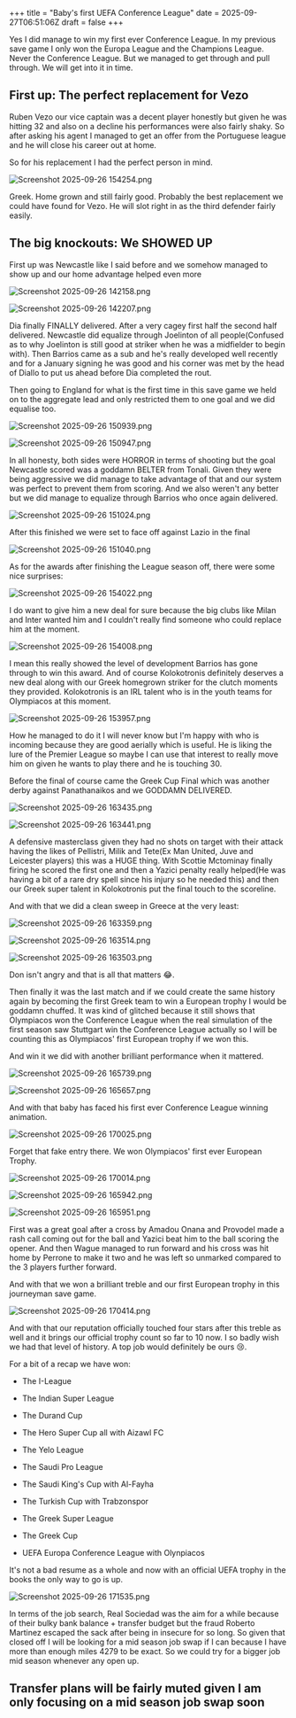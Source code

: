 +++
title = "Baby's first UEFA Conference League"
date = 2025-09-27T06:51:06Z
draft = false
+++

Yes I did manage to win my first ever Conference League. In my previous save game I only won the Europa League and the Champions League. Never the Conference League. But we managed to get through and pull through. We will get into it in time.

## First up: The perfect replacement for Vezo

Ruben Vezo our vice captain was a decent player honestly but given he was hitting 32 and also on a decline his performances were also fairly shaky. So after asking his agent I managed to get an offer from the Portuguese league and he will close his career out at home.

So for his replacement I had the perfect person in mind.

![Screenshot 2025-09-26 154254.png](/india-2-manchester/images/Screenshot%202025-09-26%20154254.png)

Greek. Home grown and still fairly good. Probably the best replacement we could have found for Vezo. He will slot right in as the third defender fairly easily.

## The big knockouts: We SHOWED UP

First up was Newcastle like I said before and we somehow managed to show up and our home advantage helped even more

![Screenshot 2025-09-26 142158.png](/india-2-manchester/images/Screenshot%202025-09-26%20142158.png)

![Screenshot 2025-09-26 142207.png](/india-2-manchester/images/Screenshot%202025-09-26%20142207.png)

Dia finally FINALLY delivered. After a very cagey first half the second half delivered. Newcastle did equalize through Joelinton of all people(Confused as to why Joelinton is still good at striker when he was a midfielder to begin with). Then Barrios came as a sub and he's really developed well recently and for a January signing he was good and his corner was met by the head of Diallo to put us ahead before Dia completed the rout.

Then going to England for what is the first time in this save game we held on to the aggregate lead and only restricted them to one goal and we did equalise too.

![Screenshot 2025-09-26 150939.png](/india-2-manchester/images/Screenshot%202025-09-26%20150939.png)

![Screenshot 2025-09-26 150947.png](/india-2-manchester/images/Screenshot%202025-09-26%20150947.png)

In all honesty, both sides were HORROR in terms of shooting but the goal Newcastle scored was a goddamn BELTER from Tonali. Given they were being aggressive we did manage to take advantage of that and our system was perfect to prevent them from scoring. And we also weren't any better but we did manage to equalize through Barrios who once again delivered.

![Screenshot 2025-09-26 151024.png](/india-2-manchester/images/Screenshot%202025-09-26%20151024.png)

After this finished we were set to face off against Lazio in the final

![Screenshot 2025-09-26 151040.png](/india-2-manchester/images/Screenshot%202025-09-26%20151040.png)

As for the awards after finishing the League season off, there were some nice surprises:

![Screenshot 2025-09-26 154022.png](/india-2-manchester/images/Screenshot%202025-09-26%20154022.png)

I do want to give him a new deal for sure because the big clubs like Milan and Inter wanted him and I couldn't really find someone who could replace him at the moment.

![Screenshot 2025-09-26 154008.png](/india-2-manchester/images/Screenshot%202025-09-26%20154008.png)

I mean this really showed the level of development Barrios has gone through to win this award. And of course Kolokotronis definitely deserves a new deal along with our Greek homegrown striker for the clutch moments they provided. Kolokotronis is an IRL talent who is in the youth teams for Olympiacos at this moment.

![Screenshot 2025-09-26 153957.png](/india-2-manchester/images/Screenshot%202025-09-26%20153957.png)

How he managed to do it I will never know but I'm happy with who is incoming because they are good aerially which is useful. He is liking the lure of the Premier League so maybe I can use that interest to really move him on given he wants to play there and he is touching 30.

Before the final of course came the Greek Cup Final which was another derby against Panathanaikos and we GODDAMN DELIVERED.

![Screenshot 2025-09-26 163435.png](/india-2-manchester/images/Screenshot%202025-09-26%20163435.png)

![Screenshot 2025-09-26 163441.png](/india-2-manchester/images/Screenshot%202025-09-26%20163441.png)

A defensive masterclass given they had no shots on target with their attack having the likes of Pellistri, Milik and Tete(Ex Man United, Juve and Leicester players) this was a HUGE thing. With Scottie Mctominay finally firing he scored the first one and then a Yazici penalty really helped(He was having a bit of a rare dry spell since his injury so he needed this) and then our Greek super talent in Kolokotronis put the final touch to the scoreline.

And with that we did a clean sweep in Greece at the very least:

![Screenshot 2025-09-26 163359.png](/india-2-manchester/images/Screenshot%202025-09-26%20163359.png)

![Screenshot 2025-09-26 163514.png](/india-2-manchester/images/Screenshot%202025-09-26%20163514.png)

![Screenshot 2025-09-26 163503.png](/india-2-manchester/images/Screenshot%202025-09-26%20163503.png)

Don isn't angry and that is all that matters 😂.

Then finally it was the last match and if we could create the same history again by becoming the first Greek team to win a European trophy I would be goddamn chuffed. It was kind of glitched because it still shows that Olympiacos won the Conference League when the real simulation of the first season saw Stuttgart win the Conference League actually so I will be counting this as Olympiacos' first European trophy if we won this.

And win it we did with another brilliant performance when it mattered.

![Screenshot 2025-09-26 165739.png](/india-2-manchester/images/Screenshot%202025-09-26%20165739.png)

![Screenshot 2025-09-26 165657.png](/india-2-manchester/images/Screenshot%202025-09-26%20165657.png)

And with that baby has faced his first ever Conference League winning animation.

![Screenshot 2025-09-26 170025.png](/india-2-manchester/images/Screenshot%202025-09-26%20170025.png)

Forget that fake entry there. We won Olympiacos' first ever European Trophy.

![Screenshot 2025-09-26 170014.png](/india-2-manchester/images/Screenshot%202025-09-26%20170014.png)

![Screenshot 2025-09-26 165942.png](/india-2-manchester/images/Screenshot%202025-09-26%20165942.png)

![Screenshot 2025-09-26 165951.png](/india-2-manchester/images/Screenshot%202025-09-26%20165951.png)

First was a great goal after a cross by Amadou Onana and Provodel made a rash call coming out for the ball and Yazici beat him to the ball scoring the opener. And then Wague managed to run forward and his cross was hit home by Perrone to make it two and he was left so unmarked compared to the 3 players further forward.

And with that we won a brilliant treble and our first European trophy in this journeyman save game.

![Screenshot 2025-09-26 170414.png](/india-2-manchester/images/Screenshot%202025-09-26%20170414.png)

And with that our reputation officially touched four stars after this treble as well and it brings our official trophy count so far to 10 now. I so badly wish we had that level of history. A top job would definitely be ours 😢.

For a bit of a recap we have won:

* The I-League

* The Indian Super League

* The Durand Cup

* The Hero Super Cup all with Aizawl FC

* The Yelo League

* The Saudi Pro League

* The Saudi King's Cup with Al-Fayha

* The Turkish Cup with Trabzonspor

* The Greek Super League

* The Greek Cup

* UEFA Europa Conference League with Olynpiacos

It's not a bad resume as a whole and now with an official UEFA trophy in the books the only way to go is up.

![Screenshot 2025-09-26 171535.png](/india-2-manchester/images/Screenshot%202025-09-26%20171535.png)

In terms of the job search, Real Sociedad was the aim for a while because of their bulky bank balance + transfer budget but the fraud Roberto Martinez escaped the sack after being in insecure for so long. So given that closed off I will be looking for a mid season job swap if I can because I have more than enough miles 4279 to be exact. So we could try for a bigger job mid season whenever any open up.

## Transfer plans will be fairly muted given I am only focusing on a mid season job swap soon
